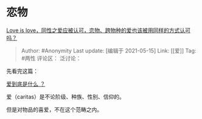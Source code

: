 # 恋物
[Love is love，同性之爱应被认可，恋物、跨物种的爱也该被用同样的方式认可吗？](https://www.zhihu.com/question/444377206/answer/1743244987)

> Author: #Anonymity
> Last update: [编辑于 2021-05-15]
> Link: [[爱]]
> Tag: #两性
> 评论区：
> 泛讨论：

先看完这篇：

[爱到底是什么 ？](https://www.zhihu.com/question/444126370/answer/1743255025)

爱（caritas）是不论阶级、种族、性别、信仰的。

但是对物品的喜爱，不在这个范畴之内。
